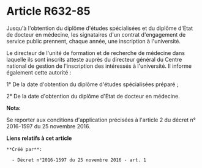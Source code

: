 # Article R632-85

Jusqu'à l'obtention du diplôme d'études spécialisées et du diplôme d'Etat de docteur en médecine, les signataires d'un
contrat d'engagement de service public prennent, chaque année, une inscription à l'université. 

Le directeur de l'unité de formation et de recherche de médecine dans laquelle ils sont inscrits atteste auprès du directeur
général du Centre national de gestion de l'inscription des intéressés à l'université. Il informe également cette autorité : 

1° De la date d'obtention du diplôme d'études spécialisées préparé ; 

2° De la date d'obtention du diplôme d'Etat de docteur en médecine.

**Nota:**

Se reporter aux conditions d'application précisées à l'article 2 du décret n° 2016-1597 du 25 novembre 2016.

**Liens relatifs à cet article**

	**Créé par**:

	  - Décret n°2016-1597 du 25 novembre 2016 - art. 1
